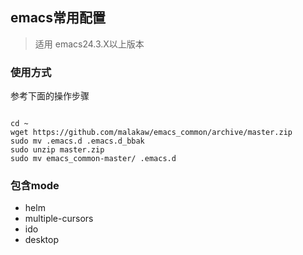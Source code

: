 
## emacs常用配置 

>适用 emacs24.3.X以上版本


### 使用方式 

参考下面的操作步骤
<pre><code>  
cd ~
wget https://github.com/malakaw/emacs_common/archive/master.zip
sudo mv .emacs.d .emacs.d_bbak
sudo unzip master.zip
sudo mv emacs_common-master/ .emacs.d
</code></pre>



### 包含mode 
+ helm
+ multiple-cursors
+ ido
+ desktop











  
